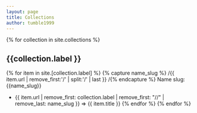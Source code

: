 ```yaml
---
layout: page
title: Collections
author: tumble1999
---
```


{% for collection in site.collections %}
## {{collection.label }}
{% for item in site.[collection.label] %}
{% capture name_slug %}
/{{ item.url | remove_first:'/' | split:'/' | last }}
/{% endcapture %}
Name slug: {{name_slug}}
* {{ item.url | remove_first: collection.label | remove_first: "//" | remove_last: name_slug }} => {{ item.title }}
{% endfor %}
{% endfor %}
